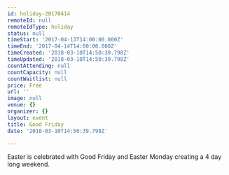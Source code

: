 ```yaml
---
id: holiday-20170414
remoteId: null
remoteIdType: holiday
status: null
timeStart: '2017-04-13T14:00:00.000Z'
timeEnd: '2017-04-14T14:00:00.000Z'
timeCreated: '2018-03-10T14:50:39.798Z'
timeUpdated: '2018-03-10T14:50:39.798Z'
countAttending: null
countCapacity: null
countWaitlist: null
price: Free
url: ''
image: null
venue: {}
organizer: {}
layout: event
title: Good Friday
date: '2018-03-10T14:50:39.798Z'

---
```

Easter is celebrated with Good Friday and Easter Monday creating a 4 day long weekend.
